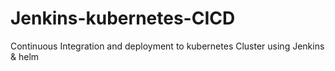 # Jenkins-kubernetes-CICD
Continuous Integration and deployment to kubernetes Cluster using Jenkins &amp; helm
